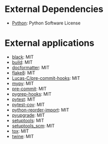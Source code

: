 <!--
 Copyright 2021 Antoine DECHAUME

 This work is licensed under the Creative Commons Attribution-ShareAlike 4.0
 International License. To view a copy of this license, visit
 http://creativecommons.org/licenses/by-sa/4.0/ or send a letter to Creative
 Commons, PO Box 1866, Mountain View, CA 94042, USA.
 -->

# External Dependencies

- [Python](http://python.org/): Python Software License

# External applications

- [black](https://black.readthedocs.io): MIT
- [build](https://pypa-build.readthedocs.io): MIT
- [docformatter](https://github.com/myint/docformatter): MIT
- [flake8](https://flake8.pycqa.org): MIT
- [Lucas-C/pre-commit-hooks](https://github.com/Lucas-C/pre-commit-hooks): MIT
- [mypy](http://www.mypy-lang.org/): MIT
- [pre-commit](https://pre-commit.com): MIT
- [pygrep-hooks](https://github.com/pre-commit/pygrep-hooks): MIT
- [pytest](https://pytest.org): MIT
- [pytest-cov](https://pytest-cov.readthedocs.io): MIT
- [python-reorder-import](https://github.com/asottile/reorder_python_imports): MIT
- [pyupgrade](https://github.com/asottile/pyupgrade): MIT
- [setuptools](https://setuptools.readthedocs.io/): MIT
- [setuptools_scm](https://github.com/pypa/setuptools_scm/): MIT
- [tox](https://tox.wiki): MIT
- [twine](https://twine.readthedocs.io): MIT
